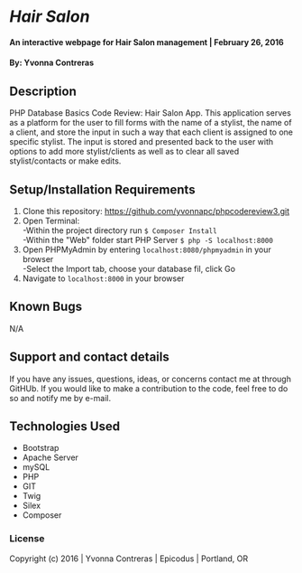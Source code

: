 # _Hair Salon_

#### An interactive webpage for Hair Salon management  | February 26, 2016

#### By: Yvonna Contreras

## Description

PHP Database Basics Code Review: Hair Salon App. This application serves as a platform for the user to fill forms with the name of a stylist, the name of a client, and store the input in such a way that each client is assigned to one specific stylist. The input is stored and presented back to the user with options to add more stylist/clients as well as to clear all saved stylist/contacts or make edits.

## Setup/Installation Requirements

1. Clone this repository: https://github.com/yvonnapc/phpcodereview3.git
2. Open Terminal:<br>
     -Within the project directory run ```$ Composer Install ```<br>
     -Within the "Web" folder start PHP Server ```$ php -S localhost:8000```<br>
3. Open PHPMyAdmin by entering ```localhost:8080/phpmyadmin``` in your browser<br>
     -Select the Import tab, choose your database fil, click Go
4. Navigate to ```localhost:8000``` in your browser<br>

## Known Bugs

N/A

## Support and contact details

If you have any issues, questions, ideas, or concerns contact me at through GitHUb. If you would like to make a contribution to the code, feel free to do so and notify me by e-mail.

## Technologies Used

* Bootstrap
* Apache Server
* mySQL
* PHP
* GIT
* Twig
* Silex
* Composer

### License

Copyright (c) 2016  |  Yvonna Contreras  |  Epicodus  |  Portland, OR
